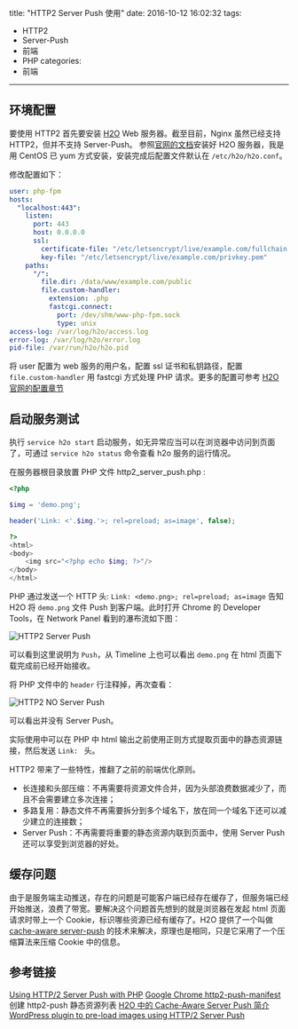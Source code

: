 title: "HTTP2 Server Push 使用"
date: 2016-10-12 16:02:32
tags:
- HTTP2
- Server-Push
- 前端
- PHP
categories: 
- 前端

---

## 环境配置

要使用 HTTP2 首先要安装 [H2O](https://h2o.examp1e.net/) Web 服务器。截至目前，Nginx 虽然已经支持 HTTP2，但并不支持 Server-Push。
参照[官网的文档](https://h2o.examp1e.net/install.html)安装好 H2O 服务器，我是用 CentOS 已 yum 方式安装，安装完成后配置文件默认在 `/etc/h2o/h2o.conf`。

<!-- more -->

修改配置如下：

```yaml
user: php-fpm
hosts:
  "localhost:443":
    listen:
      port: 443
      host: 0.0.0.0
      ssl:
        certificate-file: "/etc/letsencrypt/live/example.com/fullchain.pem"
        key-file: "/etc/letsencrypt/live/example.com/privkey.pem"
    paths:
      "/":
        file.dir: /data/www/example.com/public
        file.custom-handler:
          extension: .php
          fastcgi.connect:
            port: /dev/shm/www-php-fpm.sock
            type: unix
access-log: /var/log/h2o/access.log
error-log: /var/log/h2o/error.log
pid-file: /var/run/h2o/h2o.pid
```

将 user 配置为 web 服务的用户名，配置 ssl 证书和私钥路径，配置 `file.custom-handler` 用 fastcgi 方式处理 PHP 请求。更多的配置可参考 [H2O 官网的配置章节](https://h2o.examp1e.net/configure.html)

## 启动服务测试

执行 `service h2o start` 启动服务，如无异常应当可以在浏览器中访问到页面了，可通过 `service h2o status` 命令查看 h2o 服务的运行情况。

在服务器根目录放置 PHP 文件 http2_server_push.php :

```php
<?php

$img = 'demo.png';

header('Link: <'.$img.'>; rel=preload; as=image', false);

?>
<html>
<body>
    <img src="<?php echo $img; ?>"/>
</body>
</html>
```

PHP 通过发送一个 HTTP 头: `Link: <demo.png>; rel=preload; as=image` 告知 H2O 将 `demo.png` 文件 Push 到客户端。此时打开 Chrome 的 Developer Tools，在 Network Panel 看到的瀑布流如下图：

![HTTP2 Server Push](/image/http2_server_push/http2_server_push.png)

可以看到这里说明为 `Push`，从 Timeline 上也可以看出 `demo.png` 在 html 页面下载完成前已经开始接收。

将 PHP 文件中的 `header` 行注释掉，再次查看：

![HTTP2 NO Server Push](/image/http2_server_push/http2_no_server_push.png)

可以看出并没有 Server Push。

实际使用中可以在 PHP 中 html 输出之前使用正则方式提取页面中的静态资源链接，然后发送 `Link: ` 头。

HTTP2 带来了一些特性，推翻了之前的前端优化原则。

* 长连接和头部压缩：不再需要将资源文件合并，因为头部浪费数据减少了，而且不会需要建立多次连接；
* 多路复用：静态文件不再需要拆分到多个域名下，放在同一个域名下还可以减少建立的连接数；
* Server Push：不再需要将重要的静态资源内联到页面中，使用 Server Push 还可以享受到浏览器的好处。

## 缓存问题

由于是服务端主动推送，存在的问题是可能客户端已经存在缓存了，但服务端已经开始推送，浪费了带宽。要解决这个问题首先想到的就是浏览器在发起 html 页面请求时带上一个 Cookie，标识哪些资源已经有缓存了。H2O 提供了一个叫做 [cache-aware server-push](https://h2o.examp1e.net/configure/http2_directives.html#http2-casper) 的技术来解决，原理也是相同，只是它采用了一个压缩算法来压缩 Cookie 中的信息。

## 参考链接

[Using HTTP/2 Server Push with PHP](https://blog.cloudflare.com/using-http-2-server-push-with-php/)
[Google Chrome http2-push-manifest](https://github.com/GoogleChrome/http2-push-manifest) 创建 http2-push 静态资源列表
[H2O 中的 Cache-Aware Server Push 简介](https://imququ.com/post/cache-aware-server-push-in-h2o.htm)
[WordPress plugin to pre-load images using HTTP/2 Server Push](https://github.com/trogau/http2img)
